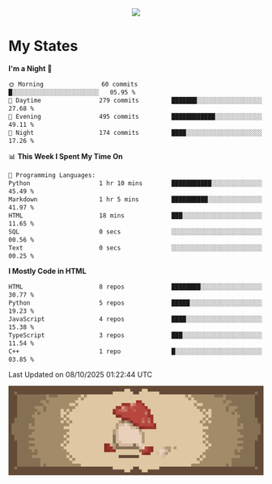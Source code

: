 
<p align="center">
  <a href="https://github.com/kittinan/spotify-github-profile">
    <img src="https://spotify-github-profile.kittinanx.com/api/view?uid=qgiw2ogctywitpjgfj8fu1nq5&cover_image=true&theme=novatorem&show_offline=false&background_color=121212&interchange=false&bar_color=53b14f&bar_color_cover=false" />
  </a>
</p>


# My States

<!--START_SECTION:waka-->
**I'm a Night 🦉** 

```text
🌞 Morning                60 commits          █░░░░░░░░░░░░░░░░░░░░░░░░   05.95 % 
🌆 Daytime                279 commits         ███████░░░░░░░░░░░░░░░░░░   27.68 % 
🌃 Evening                495 commits         ████████████░░░░░░░░░░░░░   49.11 % 
🌙 Night                  174 commits         ████░░░░░░░░░░░░░░░░░░░░░   17.26 % 
```


📊 **This Week I Spent My Time On** 

```text
💬 Programming Languages: 
Python                   1 hr 10 mins        ███████████░░░░░░░░░░░░░░   45.49 % 
Markdown                 1 hr 5 mins         ██████████░░░░░░░░░░░░░░░   41.97 % 
HTML                     18 mins             ███░░░░░░░░░░░░░░░░░░░░░░   11.65 % 
SQL                      0 secs              ░░░░░░░░░░░░░░░░░░░░░░░░░   00.56 % 
Text                     0 secs              ░░░░░░░░░░░░░░░░░░░░░░░░░   00.25 % 
```

**I Mostly Code in HTML** 

```text
HTML                     8 repos             ████████░░░░░░░░░░░░░░░░░   30.77 % 
Python                   5 repos             █████░░░░░░░░░░░░░░░░░░░░   19.23 % 
JavaScript               4 repos             ████░░░░░░░░░░░░░░░░░░░░░   15.38 % 
TypeScript               3 repos             ███░░░░░░░░░░░░░░░░░░░░░░   11.54 % 
C++                      1 repo              █░░░░░░░░░░░░░░░░░░░░░░░░   03.85 % 
```




 Last Updated on 08/10/2025 01:22:44 UTC
<!--END_SECTION:waka-->

<p align="center"> 
  <img src="walking-mushroom.webp" width="945">
</p>

